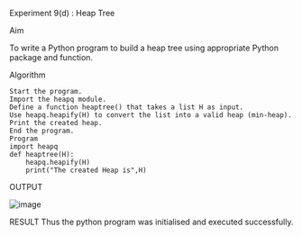 Experiment 9(d) : Heap Tree

Aim

To write a Python program to build a heap tree using appropriate Python package and function.

Algorithm
```
Start the program.
Import the heapq module.
Define a function heaptree() that takes a list H as input.
Use heapq.heapify(H) to convert the list into a valid heap (min-heap).
Print the created heap.
End the program.
Program
import heapq
def heaptree(H):
    heapq.heapify(H)
    print("The created Heap is",H)
```

OUTPUT

![image](https://github.com/user-attachments/assets/bac10532-7d19-45a6-b1d5-3a52327630b5)


RESULT
Thus the python program was initialised and executed successfully.
